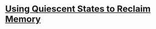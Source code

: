 # [Using Quiescent States to Reclaim Memory](https://preshing.com/20160726/using-quiescent-states-to-reclaim-memory/)